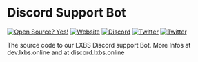 # Discord Support Bot
[![Open Source? Yes!](https://badgen.net/badge/Open%20Source%20%3F/Yes%21/blue?icon=github)](https://github.com/LXBSdev/)
[![Website](https://img.shields.io/website-up-down-green-red/http/lxbs.online)](http://lxbs.online/)
[![Discord](https://img.shields.io/discord/963543508159979612.svg?label=&logo=discord&logoColor=ffffff&color=7389D8&labelColor=FfpBGEV8)](https://discord.gg/vpEv3HJ)
[![Twitter](https://badgen.net/badge/icon/Mastodon?icon=mastodon&label)](https://mastodon.social/@lxbs)
[![Twitter](https://badgen.net/badge/icon/Twitter?icon=twitter&label)](https://twitter.com/LXBS_Minecraft)

The source code to our LXBS Discord support Bot. More Infos at dev.lxbs.online and at discord.lxbs.online

